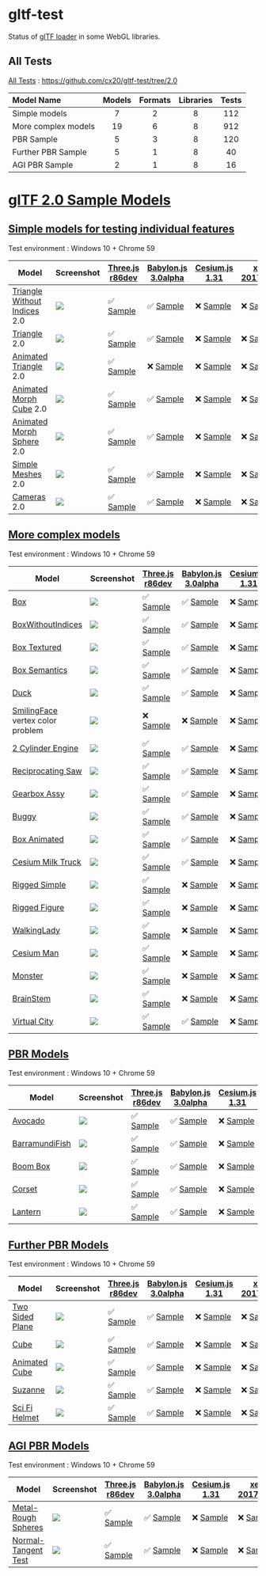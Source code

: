 # gltf-test

Status of [glTF loader](https://github.com/KhronosGroup/glTF#webgl-engines) in some WebGL libraries.

## All Tests

[All Tests]( https://cdn.rawgit.com/cx20/gltf-test/f40356df972c5b8181cc4c3db0b0548badff3b0e/index.html ) : https://github.com/cx20/gltf-test/tree/2.0

|Model Name           |Models  |Formats  |Libraries|Tests|
|:--------------------|:------:|:-------:|:-------:|:---:|
|Simple models        |   7    |   2     |    8    | 112 |
|More complex models  |  19    |   6     |    8    | 912 |
|PBR Sample           |   5    |   3     |    8    | 120 |
|Further PBR Sample   |   5    |   1     |    8    |  40 |
|AGI PBR Sample       |   2    |   1     |    8    |  16 |


# [glTF 2.0 Sample Models](https://github.com/KhronosGroup/glTF-Sample-Models/blob/master/2.0/README.md#gltf-20-sample-models)

## [Simple models for testing individual features](https://github.com/KhronosGroup/glTF-Sample-Models/blob/master/2.0/README.md#simple-models-for-testing-individual-features)

Test environment : Windows 10 + Chrome 59

|Model                                                                 |Screenshot                                                          |[Three.js r86dev](https://github.com/mrdoob/three.js/tree/dev/examples/js/loaders/GLTF2Loader.js)                                                                                                             |[Babylon.js 3.0alpha](https://github.com/BabylonJS/Babylon.js/tree/master/loaders/src/glTF)                                                                                                                           |[Cesium.js 1.31](https://github.com/AnalyticalGraphicsInc/cesium/)                                                                                                                                      |[xeogl 2017.04.24](https://github.com/xeolabs/xeogl/tree/master/src/models/gltf)                                                                                                             |[GLBoost r2dev](https://github.com/emadurandal/GLBoost/blob/master/src/js/middle_level/loader/GLTFLoader.js)                                                                                                  |[Grimoire.js 2017.06.10](https://github.com/GrimoireGL/grimoirejs-gltf)                                                                                                                                          |
|----------------------------------------------------------------------|--------------------------------------------------------------------|--------------------------------------------------------------------------------------------------------------------------------------------------------------------------------------------------------------|----------------------------------------------------------------------------------------------------------------------------------------------------------------------------------------------------------------------|--------------------------------------------------------------------------------------------------------------------------------------------------------------------------------------------------------|---------------------------------------------------------------------------------------------------------------------------------------------------------------------------------------------|--------------------------------------------------------------------------------------------------------------------------------------------------------------------------------------------------------------|-----------------------------------------------------------------------------------------------------------------------------------------------------------------------------------------------------------------|
|[Triangle Without Indices](tutorialModels/TriangleWithoutIndices) 2.0 |![](tutorialModels/TriangleWithoutIndices/screenshot/screenshot.png)|:white_check_mark: [Sample](https://cdn.rawgit.com/cx20/gltf-test/f40356df972c5b8181cc4c3db0b0548badff3b0e/examples/threejs/index.html?category=tutorialModels&model=TriangleWithoutIndices&scale=1&type=glTF)|:white_check_mark: [Sample](https://cdn.rawgit.com/cx20/gltf-test/f40356df972c5b8181cc4c3db0b0548badff3b0e/examples/babylonjs/index.html?category=tutorialModels&model=TriangleWithoutIndices&scale=1&type=glTF)      |:x: [Sample](https://cdn.rawgit.com/cx20/gltf-test/f40356df972c5b8181cc4c3db0b0548badff3b0e/examples/cesium/index.html?category=tutorialModels&model=TriangleWithoutIndices&scale=1&type=glTF)          |:x: [Sample](https://cdn.rawgit.com/cx20/gltf-test/f40356df972c5b8181cc4c3db0b0548badff3b0e/examples/xeogl/index.html?category=tutorialModels&model=TriangleWithoutIndices&scale=1&type=glTF)|:x: [Sample](https://cdn.rawgit.com/cx20/gltf-test/f40356df972c5b8181cc4c3db0b0548badff3b0e/examples/glboost/index.html?category=tutorialModels&model=TriangleWithoutIndices&scale=1&type=glTF)               |:white_check_mark: [Sample](https://cdn.rawgit.com/cx20/gltf-test/f40356df972c5b8181cc4c3db0b0548badff3b0e/examples/grimoiregl/index.html?category=tutorialModels&model=TriangleWithoutIndices&scale=1&type=glTF)|
|[Triangle](tutorialModels/Triangle) 2.0                               |![](tutorialModels/Triangle/screenshot/screenshot.png)              |:white_check_mark: [Sample](https://cdn.rawgit.com/cx20/gltf-test/f40356df972c5b8181cc4c3db0b0548badff3b0e/examples/threejs/index.html?category=tutorialModels&model=Triangle&scale=1&type=glTF)              |:white_check_mark: [Sample](https://cdn.rawgit.com/cx20/gltf-test/f40356df972c5b8181cc4c3db0b0548badff3b0e/examples/babylonjs/index.html?category=tutorialModels&model=Triangle&scale=1&type=glTF)                    |:x: [Sample](https://cdn.rawgit.com/cx20/gltf-test/f40356df972c5b8181cc4c3db0b0548badff3b0e/examples/cesium/index.html?category=tutorialModels&model=Triangle&scale=1&type=glTF)                        |:x: [Sample](https://cdn.rawgit.com/cx20/gltf-test/f40356df972c5b8181cc4c3db0b0548badff3b0e/examples/xeogl/index.html?category=tutorialModels&model=Triangle&scale=1&type=glTF)              |:x: [Sample](https://cdn.rawgit.com/cx20/gltf-test/f40356df972c5b8181cc4c3db0b0548badff3b0e/examples/glboost/index.html?category=tutorialModels&model=Triangle&scale=1&type=glTF)                             |:white_check_mark: [Sample](https://cdn.rawgit.com/cx20/gltf-test/f40356df972c5b8181cc4c3db0b0548badff3b0e/examples/grimoiregl/index.html?category=tutorialModels&model=Triangle&scale=1&type=glTF)              |
|[Animated Triangle](tutorialModels/AnimatedTriangle) 2.0              |![](tutorialModels/AnimatedTriangle/screenshot/screenshot.gif)      |:white_check_mark: [Sample](https://cdn.rawgit.com/cx20/gltf-test/f40356df972c5b8181cc4c3db0b0548badff3b0e/examples/threejs/index.html?category=tutorialModels&model=AnimatedTriangle&scale=1&type=glTF)      |:x: [Sample](https://cdn.rawgit.com/cx20/gltf-test/f40356df972c5b8181cc4c3db0b0548badff3b0e/examples/babylonjs/index.html?category=tutorialModels&model=AnimatedTriangle&scale=1&type=glTF)                           |:x: [Sample](https://cdn.rawgit.com/cx20/gltf-test/f40356df972c5b8181cc4c3db0b0548badff3b0e/examples/cesium/index.html?category=tutorialModels&model=AnimatedTriangle&scale=1&type=glTF)                |:x: [Sample](https://cdn.rawgit.com/cx20/gltf-test/f40356df972c5b8181cc4c3db0b0548badff3b0e/examples/xeogl/index.html?category=tutorialModels&model=AnimatedTriangle&scale=1&type=glTF)      |:x: [Sample](https://cdn.rawgit.com/cx20/gltf-test/f40356df972c5b8181cc4c3db0b0548badff3b0e/examples/glboost/index.html?category=tutorialModels&model=AnimatedTriangle&scale=1&type=glTF)                     |:x: [Sample](https://cdn.rawgit.com/cx20/gltf-test/f40356df972c5b8181cc4c3db0b0548badff3b0e/examples/grimoiregl/index.html?category=tutorialModels&model=AnimatedTriangle&scale=1&type=glTF)                     |
|[Animated Morph Cube](tutorialModels/AnimatedMorphCube) 2.0           |![](tutorialModels/AnimatedMorphCube/screenshot/screenshot.gif)     |:white_check_mark: [Sample](https://cdn.rawgit.com/cx20/gltf-test/f40356df972c5b8181cc4c3db0b0548badff3b0e/examples/threejs/index.html?category=tutorialModels&model=AnimatedMorphCube&scale=1&type=glTF)     |:white_check_mark: [Sample](https://cdn.rawgit.com/cx20/gltf-test/f40356df972c5b8181cc4c3db0b0548badff3b0e/examples/babylonjs/index.html?category=tutorialModels&model=AnimatedMorphCube&scale=1&type=glTF)           |:x: [Sample](https://cdn.rawgit.com/cx20/gltf-test/f40356df972c5b8181cc4c3db0b0548badff3b0e/examples/cesium/index.html?category=tutorialModels&model=AnimatedMorphCube&scale=1&type=glTF)               |:x: [Sample](https://cdn.rawgit.com/cx20/gltf-test/f40356df972c5b8181cc4c3db0b0548badff3b0e/examples/xeogl/index.html?category=tutorialModels&model=AnimatedMorphCube&scale=1&type=glTF)     |:x: [Sample](https://cdn.rawgit.com/cx20/gltf-test/f40356df972c5b8181cc4c3db0b0548badff3b0e/examples/glboost/index.html?category=tutorialModels&model=AnimatedMorphCube&scale=1&type=glTF)                    |:x: [Sample](https://cdn.rawgit.com/cx20/gltf-test/f40356df972c5b8181cc4c3db0b0548badff3b0e/examples/grimoiregl/index.html?category=tutorialModels&model=AnimatedMorphCube&scale=1&type=glTF)                    |
|[Animated Morph Sphere](tutorialModels/AnimatedMorphSphere) 2.0       |![](tutorialModels/AnimatedMorphSphere/screenshot/screenshot.gif)   |:white_check_mark: [Sample](https://cdn.rawgit.com/cx20/gltf-test/f40356df972c5b8181cc4c3db0b0548badff3b0e/examples/threejs/index.html?category=tutorialModels&model=AnimatedMorphSphere&scale=1&type=glTF)   |:white_check_mark: [Sample](https://cdn.rawgit.com/cx20/gltf-test/f40356df972c5b8181cc4c3db0b0548badff3b0e/examples/babylonjs/index.html?category=tutorialModels&model=AnimatedMorphSphere&scale=1&type=glTF)         |:x: [Sample](https://cdn.rawgit.com/cx20/gltf-test/f40356df972c5b8181cc4c3db0b0548badff3b0e/examples/cesium/index.html?category=tutorialModels&model=AnimatedMorphSphere&scale=1&type=glTF)             |:x: [Sample](https://cdn.rawgit.com/cx20/gltf-test/f40356df972c5b8181cc4c3db0b0548badff3b0e/examples/xeogl/index.html?category=tutorialModels&model=AnimatedMorphSphere&scale=1&type=glTF)   |:x: [Sample](https://cdn.rawgit.com/cx20/gltf-test/f40356df972c5b8181cc4c3db0b0548badff3b0e/examples/glboost/index.html?category=tutorialModels&model=AnimatedMorphSphere&scale=1&type=glTF)                  |:x: [Sample](https://cdn.rawgit.com/cx20/gltf-test/f40356df972c5b8181cc4c3db0b0548badff3b0e/examples/grimoiregl/index.html?category=tutorialModels&model=AnimatedMorphSphere&scale=1&type=glTF)                  |
|[Simple Meshes](tutorialModels/SimpleMeshes) 2.0                      |![](tutorialModels/SimpleMeshes/screenshot/screenshot.png)          |:white_check_mark: [Sample](https://cdn.rawgit.com/cx20/gltf-test/f40356df972c5b8181cc4c3db0b0548badff3b0e/examples/threejs/index.html?category=tutorialModels&model=SimpleMeshes&scale=1&type=glTF)          |:white_check_mark: [Sample](https://cdn.rawgit.com/cx20/gltf-test/f40356df972c5b8181cc4c3db0b0548badff3b0e/examples/babylonjs/index.html?category=tutorialModels&model=SimpleMeshes&scale=1&type=glTF)                |:x: [Sample](https://cdn.rawgit.com/cx20/gltf-test/f40356df972c5b8181cc4c3db0b0548badff3b0e/examples/cesium/index.html?category=tutorialModels&model=SimpleMeshes&scale=1&type=glTF)                    |:x: [Sample](https://cdn.rawgit.com/cx20/gltf-test/f40356df972c5b8181cc4c3db0b0548badff3b0e/examples/xeogl/index.html?category=tutorialModels&model=SimpleMeshes&scale=1&type=glTF)          |:x: [Sample](https://cdn.rawgit.com/cx20/gltf-test/f40356df972c5b8181cc4c3db0b0548badff3b0e/examples/glboost/index.html?category=tutorialModels&model=SimpleMeshes&scale=1&type=glTF)                         |:white_check_mark: [Sample](https://cdn.rawgit.com/cx20/gltf-test/f40356df972c5b8181cc4c3db0b0548badff3b0e/examples/grimoiregl/index.html?category=tutorialModels&model=SimpleMeshes&scale=1&type=glTF)          |
|[Cameras](tutorialModels/Cameras) 2.0                                 |![](tutorialModels/Cameras/screenshot/screenshot.png)               |:white_check_mark: [Sample](https://cdn.rawgit.com/cx20/gltf-test/f40356df972c5b8181cc4c3db0b0548badff3b0e/examples/threejs/index.html?category=tutorialModels&model=Cameras&scale=1&type=glTF)               |:white_check_mark: [Sample](https://cdn.rawgit.com/cx20/gltf-test/f40356df972c5b8181cc4c3db0b0548badff3b0e/examples/babylonjs/index.html?category=tutorialModels&model=Cameras&scale=1&type=glTF)                     |:x: [Sample](https://cdn.rawgit.com/cx20/gltf-test/f40356df972c5b8181cc4c3db0b0548badff3b0e/examples/cesium/index.html?category=tutorialModels&model=Cameras&scale=1&type=glTF)                         |:x: [Sample](https://cdn.rawgit.com/cx20/gltf-test/f40356df972c5b8181cc4c3db0b0548badff3b0e/examples/xeogl/index.html?category=tutorialModels&model=Cameras&scale=1&type=glTF)               |:x: [Sample](https://cdn.rawgit.com/cx20/gltf-test/f40356df972c5b8181cc4c3db0b0548badff3b0e/examples/glboost/index.html?category=tutorialModels&model=Cameras&scale=1&type=glTF)                              |:white_check_mark: [Sample](https://cdn.rawgit.com/cx20/gltf-test/f40356df972c5b8181cc4c3db0b0548badff3b0e/examples/grimoiregl/index.html?category=tutorialModels&model=Cameras&scale=1&type=glTF)               |

<!--
Since some glTF 2.0 specifications have not been finalized yet, they are excluded from the test.
- SimpleMaterial
- AdvancedMaterial
- SimpleOpacity
- SimpleTexture
- SimpleSkin

|Model                                                                 |Screenshot                                                          |[Three.js r86dev](https://github.com/mrdoob/three.js/tree/dev/examples/js/loaders/GLTF2Loader.js)                                                                                                             |[Babylon.js 3.0alpha](https://github.com/BabylonJS/Babylon.js/tree/master/loaders/src/glTF)                                                                                                                           |[Cesium.js 1.31](https://github.com/AnalyticalGraphicsInc/cesium/)                                                                                                                                      |[xeogl 2017.04.24](https://github.com/xeolabs/xeogl/tree/master/src/models/gltf)                                                                                                             |[GLBoost r2dev](https://github.com/emadurandal/GLBoost/blob/master/src/js/middle_level/loader/GLTFLoader.js)                                                                                                  |[Grimoire.js 2017.06.10](https://github.com/GrimoireGL/grimoirejs-gltf)                                                                                                                           |
|----------------------------------------------------------------------|--------------------------------------------------------------------|--------------------------------------------------------------------------------------------------------------------------------------------------------------------------------------------------------------|----------------------------------------------------------------------------------------------------------------------------------------------------------------------------------------------------------------------|--------------------------------------------------------------------------------------------------------------------------------------------------------------------------------------------------------|---------------------------------------------------------------------------------------------------------------------------------------------------------------------------------------------|--------------------------------------------------------------------------------------------------------------------------------------------------------------------------------------------------------------|--------------------------------------------------------------------------------------------------------------------------------------------------------------------------------------------------|
|[Triangle Without Indices](tutorialModels/TriangleWithoutIndices) 2.0 |![](tutorialModels/TriangleWithoutIndices/screenshot/screenshot.png)|:white_check_mark: [Sample](https://cdn.rawgit.com/cx20/gltf-test/f40356df972c5b8181cc4c3db0b0548badff3b0e/examples/threejs/index.html?category=tutorialModels&model=TriangleWithoutIndices&scale=1&type=glTF)|:white_check_mark: [Sample](https://cdn.rawgit.com/cx20/gltf-test/f40356df972c5b8181cc4c3db0b0548badff3b0e/examples/babylonjs/index.html?category=tutorialModels&model=TriangleWithoutIndices&scale=1&type=glTF)      |:x: [Sample](https://cdn.rawgit.com/cx20/gltf-test/f40356df972c5b8181cc4c3db0b0548badff3b0e/examples/cesium/index.html?category=tutorialModels&model=TriangleWithoutIndices&scale=1&type=glTF)          |:x: [Sample](https://cdn.rawgit.com/cx20/gltf-test/f40356df972c5b8181cc4c3db0b0548badff3b0e/examples/xeogl/index.html?category=tutorialModels&model=TriangleWithoutIndices&scale=1&type=glTF)|:x: [Sample](https://cdn.rawgit.com/cx20/gltf-test/f40356df972c5b8181cc4c3db0b0548badff3b0e/examples/glboost/index.html?category=tutorialModels&model=TriangleWithoutIndices&scale=1&type=glTF)               |:x: [Sample](https://cdn.rawgit.com/cx20/gltf-test/f40356df972c5b8181cc4c3db0b0548badff3b0e/examples/grimoiregl/index.html?category=tutorialModels&model=TriangleWithoutIndices&scale=1&type=glTF)|
|[Triangle](tutorialModels/Triangle) 2.0                               |![](tutorialModels/Triangle/screenshot/screenshot.png)              |:white_check_mark: [Sample](https://cdn.rawgit.com/cx20/gltf-test/f40356df972c5b8181cc4c3db0b0548badff3b0e/examples/threejs/index.html?category=tutorialModels&model=Triangle&scale=1&type=glTF)              |:white_check_mark: [Sample](https://cdn.rawgit.com/cx20/gltf-test/f40356df972c5b8181cc4c3db0b0548badff3b0e/examples/babylonjs/index.html?category=tutorialModels&model=Triangle&scale=1&type=glTF)                    |:x: [Sample](https://cdn.rawgit.com/cx20/gltf-test/f40356df972c5b8181cc4c3db0b0548badff3b0e/examples/cesium/index.html?category=tutorialModels&model=Triangle&scale=1&type=glTF)                        |:x: [Sample](https://cdn.rawgit.com/cx20/gltf-test/f40356df972c5b8181cc4c3db0b0548badff3b0e/examples/xeogl/index.html?category=tutorialModels&model=Triangle&scale=1&type=glTF)              |:x: [Sample](https://cdn.rawgit.com/cx20/gltf-test/f40356df972c5b8181cc4c3db0b0548badff3b0e/examples/glboost/index.html?category=tutorialModels&model=Triangle&scale=1&type=glTF)                             |:x: [Sample](https://cdn.rawgit.com/cx20/gltf-test/f40356df972c5b8181cc4c3db0b0548badff3b0e/examples/grimoiregl/index.html?category=tutorialModels&model=Triangle&scale=1&type=glTF)              |
|[Animated Triangle](tutorialModels/AnimatedTriangle) 2.0              |![](tutorialModels/AnimatedTriangle/screenshot/screenshot.gif)      |:white_check_mark: [Sample](https://cdn.rawgit.com/cx20/gltf-test/f40356df972c5b8181cc4c3db0b0548badff3b0e/examples/threejs/index.html?category=tutorialModels&model=AnimatedTriangle&scale=1&type=glTF)      |:x: [Sample](https://cdn.rawgit.com/cx20/gltf-test/f40356df972c5b8181cc4c3db0b0548badff3b0e/examples/babylonjs/index.html?category=tutorialModels&model=AnimatedTriangle&scale=1&type=glTF)                           |:x: [Sample](https://cdn.rawgit.com/cx20/gltf-test/f40356df972c5b8181cc4c3db0b0548badff3b0e/examples/cesium/index.html?category=tutorialModels&model=AnimatedTriangle&scale=1&type=glTF)                |:x: [Sample](https://cdn.rawgit.com/cx20/gltf-test/f40356df972c5b8181cc4c3db0b0548badff3b0e/examples/xeogl/index.html?category=tutorialModels&model=AnimatedTriangle&scale=1&type=glTF)      |:x: [Sample](https://cdn.rawgit.com/cx20/gltf-test/f40356df972c5b8181cc4c3db0b0548badff3b0e/examples/glboost/index.html?category=tutorialModels&model=AnimatedTriangle&scale=1&type=glTF)                     |:x: [Sample](https://cdn.rawgit.com/cx20/gltf-test/f40356df972c5b8181cc4c3db0b0548badff3b0e/examples/grimoiregl/index.html?category=tutorialModels&model=AnimatedTriangle&scale=1&type=glTF)      |
|[Animated Morph Cube](tutorialModels/AnimatedMorphCube) 2.0           |![](tutorialModels/AnimatedMorphCube/screenshot/screenshot.gif)     |:white_check_mark: [Sample](https://cdn.rawgit.com/cx20/gltf-test/f40356df972c5b8181cc4c3db0b0548badff3b0e/examples/threejs/index.html?category=tutorialModels&model=AnimatedMorphCube&scale=1&type=glTF)     |:white_check_mark: [Sample](https://cdn.rawgit.com/cx20/gltf-test/f40356df972c5b8181cc4c3db0b0548badff3b0e/examples/babylonjs/index.html?category=tutorialModels&model=AnimatedMorphCube&scale=1&type=glTF)           |:x: [Sample](https://cdn.rawgit.com/cx20/gltf-test/f40356df972c5b8181cc4c3db0b0548badff3b0e/examples/cesium/index.html?category=tutorialModels&model=AnimatedMorphCube&scale=1&type=glTF)               |:x: [Sample](https://cdn.rawgit.com/cx20/gltf-test/f40356df972c5b8181cc4c3db0b0548badff3b0e/examples/xeogl/index.html?category=tutorialModels&model=AnimatedMorphCube&scale=1&type=glTF)     |:x: [Sample](https://cdn.rawgit.com/cx20/gltf-test/f40356df972c5b8181cc4c3db0b0548badff3b0e/examples/glboost/index.html?category=tutorialModels&model=AnimatedMorphCube&scale=1&type=glTF)                    |:x: [Sample](https://cdn.rawgit.com/cx20/gltf-test/f40356df972c5b8181cc4c3db0b0548badff3b0e/examples/grimoiregl/index.html?category=tutorialModels&model=AnimatedMorphCube&scale=1&type=glTF)     |
|[Animated Morph Sphere](tutorialModels/AnimatedMorphSphere) 2.0       |![](tutorialModels/AnimatedMorphSphere/screenshot/screenshot.gif)   |:white_check_mark: [Sample](https://cdn.rawgit.com/cx20/gltf-test/f40356df972c5b8181cc4c3db0b0548badff3b0e/examples/threejs/index.html?category=tutorialModels&model=AnimatedMorphSphere&scale=1&type=glTF)   |:white_check_mark: [Sample](https://cdn.rawgit.com/cx20/gltf-test/f40356df972c5b8181cc4c3db0b0548badff3b0e/examples/babylonjs/index.html?category=tutorialModels&model=AnimatedMorphSphere&scale=1&type=glTF)         |:x: [Sample](https://cdn.rawgit.com/cx20/gltf-test/f40356df972c5b8181cc4c3db0b0548badff3b0e/examples/cesium/index.html?category=tutorialModels&model=AnimatedMorphSphere&scale=1&type=glTF)             |:x: [Sample](https://cdn.rawgit.com/cx20/gltf-test/f40356df972c5b8181cc4c3db0b0548badff3b0e/examples/xeogl/index.html?category=tutorialModels&model=AnimatedMorphSphere&scale=1&type=glTF)   |:x: [Sample](https://cdn.rawgit.com/cx20/gltf-test/f40356df972c5b8181cc4c3db0b0548badff3b0e/examples/glboost/index.html?category=tutorialModels&model=AnimatedMorphSphere&scale=1&type=glTF)                  |:x: [Sample](https://cdn.rawgit.com/cx20/gltf-test/f40356df972c5b8181cc4c3db0b0548badff3b0e/examples/grimoiregl/index.html?category=tutorialModels&model=AnimatedMorphSphere&scale=1&type=glTF)   |
|[Simple Material](tutorialModels/SimpleMaterial) 2.0                  |![](tutorialModels/SimpleMaterial/screenshot/screenshot.png)        |:x: [Sample](https://cdn.rawgit.com/cx20/gltf-test/f40356df972c5b8181cc4c3db0b0548badff3b0e/examples/threejs/index.html?category=tutorialModels&model=SimpleMaterial&scale=1&type=glTF)                       |:x: [Sample](https://cdn.rawgit.com/cx20/gltf-test/f40356df972c5b8181cc4c3db0b0548badff3b0e/examples/babylonjs/index.html?category=tutorialModels&model=SimpleMaterial&scale=1&type=glTF)                             |:x: [Sample](https://cdn.rawgit.com/cx20/gltf-test/f40356df972c5b8181cc4c3db0b0548badff3b0e/examples/cesium/index.html?category=tutorialModels&model=SimpleMaterial&scale=1&type=glTF)                  |:x: [Sample](https://cdn.rawgit.com/cx20/gltf-test/f40356df972c5b8181cc4c3db0b0548badff3b0e/examples/xeogl/index.html?category=tutorialModels&model=SimpleMaterial&scale=1&type=glTF)        |:x: [Sample](https://cdn.rawgit.com/cx20/gltf-test/f40356df972c5b8181cc4c3db0b0548badff3b0e/examples/glboost/index.html?category=tutorialModels&model=SimpleMaterial&scale=1&type=glTF)                       |:x: [Sample](https://cdn.rawgit.com/cx20/gltf-test/f40356df972c5b8181cc4c3db0b0548badff3b0e/examples/grimoiregl/index.html?category=tutorialModels&model=SimpleMaterial&scale=1&type=glTF)        |
|[Simple Meshes](tutorialModels/SimpleMeshes) 2.0                      |![](tutorialModels/SimpleMeshes/screenshot/screenshot.png)          |:white_check_mark: [Sample](https://cdn.rawgit.com/cx20/gltf-test/f40356df972c5b8181cc4c3db0b0548badff3b0e/examples/threejs/index.html?category=tutorialModels&model=SimpleMeshes&scale=1&type=glTF)          |:white_check_mark: [Sample](https://cdn.rawgit.com/cx20/gltf-test/f40356df972c5b8181cc4c3db0b0548badff3b0e/examples/babylonjs/index.html?category=tutorialModels&model=SimpleMeshes&scale=1&type=glTF)                |:x: [Sample](https://cdn.rawgit.com/cx20/gltf-test/f40356df972c5b8181cc4c3db0b0548badff3b0e/examples/cesium/index.html?category=tutorialModels&model=SimpleMeshes&scale=1&type=glTF)                    |:x: [Sample](https://cdn.rawgit.com/cx20/gltf-test/f40356df972c5b8181cc4c3db0b0548badff3b0e/examples/xeogl/index.html?category=tutorialModels&model=SimpleMeshes&scale=1&type=glTF)          |:x: [Sample](https://cdn.rawgit.com/cx20/gltf-test/f40356df972c5b8181cc4c3db0b0548badff3b0e/examples/glboost/index.html?category=tutorialModels&model=SimpleMeshes&scale=1&type=glTF)                         |:x: [Sample](https://cdn.rawgit.com/cx20/gltf-test/f40356df972c5b8181cc4c3db0b0548badff3b0e/examples/grimoiregl/index.html?category=tutorialModels&model=SimpleMeshes&scale=1&type=glTF)          |
|[Advanced Material](tutorialModels/AdvancedMaterial) 1.1              |![](tutorialModels/AdvancedMaterial/screenshot/screenshot.png)      |:white_check_mark: [Sample](https://cdn.rawgit.com/cx20/gltf-test/f40356df972c5b8181cc4c3db0b0548badff3b0e/examples/threejs/index.html?category=tutorialModels&model=AdvancedMaterial&scale=1&type=glTF)      |:white_check_mark: [Sample](https://cdn.rawgit.com/cx20/gltf-test/f40356df972c5b8181cc4c3db0b0548badff3b0e/examples/babylonjs/index.html?category=tutorialModels&model=AdvancedMaterial&scale=1&type=glTF)            |:x: [Sample](https://cdn.rawgit.com/cx20/gltf-test/f40356df972c5b8181cc4c3db0b0548badff3b0e/examples/cesium/index.html?category=tutorialModels&model=AdvancedMaterial&scale=1&type=glTF)                |:x: [Sample](https://cdn.rawgit.com/cx20/gltf-test/f40356df972c5b8181cc4c3db0b0548badff3b0e/examples/xeogl/index.html?category=tutorialModels&model=AdvancedMaterial&scale=1&type=glTF)      |:white_check_mark: [Sample](https://cdn.rawgit.com/cx20/gltf-test/f40356df972c5b8181cc4c3db0b0548badff3b0e/examples/glboost/index.html?category=tutorialModels&model=AdvancedMaterial&scale=1&type=glTF)      |:x: [Sample](https://cdn.rawgit.com/cx20/gltf-test/f40356df972c5b8181cc4c3db0b0548badff3b0e/examples/grimoiregl/index.html?category=tutorialModels&model=AdvancedMaterial&scale=1&type=glTF)      |
|[Simple Opacity](tutorialModels/SimpleOpacity) 1.1                    |![](tutorialModels/SimpleOpacity/screenshot/screenshot.png)         |:white_check_mark: [Sample](https://cdn.rawgit.com/cx20/gltf-test/f40356df972c5b8181cc4c3db0b0548badff3b0e/examples/threejs/index.html?category=tutorialModels&model=SimpleOpacity&scale=1&type=glTF)         |:white_check_mark: [Sample](https://cdn.rawgit.com/cx20/gltf-test/f40356df972c5b8181cc4c3db0b0548badff3b0e/examples/babylonjs/index.html?category=tutorialModels&model=SimpleOpacity&scale=1&type=glTF)               |:x: [Sample](https://cdn.rawgit.com/cx20/gltf-test/f40356df972c5b8181cc4c3db0b0548badff3b0e/examples/cesium/index.html?category=tutorialModels&model=SimpleOpacity&scale=1&type=glTF)                   |:x: [Sample](https://cdn.rawgit.com/cx20/gltf-test/f40356df972c5b8181cc4c3db0b0548badff3b0e/examples/xeogl/index.html?category=tutorialModels&model=SimpleOpacity&scale=1&type=glTF)         |:white_check_mark: [Sample](https://cdn.rawgit.com/cx20/gltf-test/f40356df972c5b8181cc4c3db0b0548badff3b0e/examples/glboost/index.html?category=tutorialModels&model=SimpleOpacity&scale=1&type=glTF)         |:x: [Sample](https://cdn.rawgit.com/cx20/gltf-test/f40356df972c5b8181cc4c3db0b0548badff3b0e/examples/grimoiregl/index.html?category=tutorialModels&model=SimpleOpacity&scale=1&type=glTF)         |
|[Simple Texture](tutorialModels/SimpleTexture) 2.0.0                  |![](tutorialModels/SimpleTexture/screenshot/screenshot.png)         |:x: [Sample](https://cdn.rawgit.com/cx20/gltf-test/f40356df972c5b8181cc4c3db0b0548badff3b0e/examples/threejs/index.html?category=tutorialModels&model=SimpleTexture&scale=1&type=glTF)                        |:x: [Sample](https://cdn.rawgit.com/cx20/gltf-test/f40356df972c5b8181cc4c3db0b0548badff3b0e/examples/babylonjs/index.html?category=tutorialModels&model=SimpleTexture&scale=1&type=glTF)                              |:x: [Sample](https://cdn.rawgit.com/cx20/gltf-test/f40356df972c5b8181cc4c3db0b0548badff3b0e/examples/cesium/index.html?category=tutorialModels&model=SimpleTexture&scale=1&type=glTF)                   |:x: [Sample](https://cdn.rawgit.com/cx20/gltf-test/f40356df972c5b8181cc4c3db0b0548badff3b0e/examples/xeogl/index.html?category=tutorialModels&model=SimpleTexture&scale=1&type=glTF)         |:x: [Sample](https://cdn.rawgit.com/cx20/gltf-test/f40356df972c5b8181cc4c3db0b0548badff3b0e/examples/glboost/index.html?category=tutorialModels&model=SimpleTexture&scale=1&type=glTF)                        |:x: [Sample](https://cdn.rawgit.com/cx20/gltf-test/f40356df972c5b8181cc4c3db0b0548badff3b0e/examples/grimoiregl/index.html?category=tutorialModels&model=SimpleTexture&scale=1&type=glTF)         |
|[Cameras](tutorialModels/Cameras) 2.0                                 |![](tutorialModels/Cameras/screenshot/screenshot.png)               |:white_check_mark: [Sample](https://cdn.rawgit.com/cx20/gltf-test/f40356df972c5b8181cc4c3db0b0548badff3b0e/examples/threejs/index.html?category=tutorialModels&model=Cameras&scale=1&type=glTF)               |:white_check_mark: [Sample](https://cdn.rawgit.com/cx20/gltf-test/f40356df972c5b8181cc4c3db0b0548badff3b0e/examples/babylonjs/index.html?category=tutorialModels&model=Cameras&scale=1&type=glTF)                     |:x: [Sample](https://cdn.rawgit.com/cx20/gltf-test/f40356df972c5b8181cc4c3db0b0548badff3b0e/examples/cesium/index.html?category=tutorialModels&model=Cameras&scale=1&type=glTF)                         |:x: [Sample](https://cdn.rawgit.com/cx20/gltf-test/f40356df972c5b8181cc4c3db0b0548badff3b0e/examples/xeogl/index.html?category=tutorialModels&model=Cameras&scale=1&type=glTF)               |:x: [Sample](https://cdn.rawgit.com/cx20/gltf-test/f40356df972c5b8181cc4c3db0b0548badff3b0e/examples/glboost/index.html?category=tutorialModels&model=Cameras&scale=1&type=glTF)                              |:x: [Sample](https://cdn.rawgit.com/cx20/gltf-test/f40356df972c5b8181cc4c3db0b0548badff3b0e/examples/grimoiregl/index.html?category=tutorialModels&model=Cameras&scale=1&type=glTF)               |
|[Simple Skin](tutorialModels/SimpleSkin) 1.1                          |![](tutorialModels/SimpleSkin/screenshot/screenshot.gif)            |:white_check_mark: [Sample](https://cdn.rawgit.com/cx20/gltf-test/f40356df972c5b8181cc4c3db0b0548badff3b0e/examples/threejs/index.html?category=tutorialModels&model=SimpleSkin&scale=1&type=glTF)            |:white_check_mark: [Sample](https://cdn.rawgit.com/cx20/gltf-test/f40356df972c5b8181cc4c3db0b0548badff3b0e/examples/babylonjs/index.html?category=tutorialModels&model=SimpleSkin&scale=1&type=glTF)                  |:x: [Sample](https://cdn.rawgit.com/cx20/gltf-test/f40356df972c5b8181cc4c3db0b0548badff3b0e/examples/cesium/index.html?category=tutorialModels&model=SimpleSkin&scale=1&type=glTF)                      |:x: [Sample](https://cdn.rawgit.com/cx20/gltf-test/f40356df972c5b8181cc4c3db0b0548badff3b0e/examples/xeogl/index.html?category=tutorialModels&model=SimpleSkin&scale=1&type=glTF)            |:white_check_mark: [Sample](https://cdn.rawgit.com/cx20/gltf-test/f40356df972c5b8181cc4c3db0b0548badff3b0e/examples/glboost/index.html?category=tutorialModels&model=SimpleSkin&scale=1&type=glTF)            |:x: [Sample](https://cdn.rawgit.com/cx20/gltf-test/f40356df972c5b8181cc4c3db0b0548badff3b0e/examples/grimoiregl/index.html?category=tutorialModels&model=SimpleSkin&scale=1&type=glTF)            |
-->


## [More complex models](https://github.com/KhronosGroup/glTF-Sample-Models/blob/master/2.0/README.md#more-complex-models)

Test environment : Windows 10 + Chrome 59

|Model                                               |Screenshot                                                    |[Three.js r86dev](https://github.com/mrdoob/three.js/tree/dev/examples/js/loaders/GLTF2Loader.js)                                                                           |[Babylon.js 3.0alpha](https://github.com/BabylonJS/Babylon.js/tree/master/loaders/src/glTF)                                                                                                     |[Cesium.js 1.31](https://github.com/AnalyticalGraphicsInc/cesium/)                                                                                             |[xeogl 2017.04.24](https://github.com/xeolabs/xeogl/tree/master/src/models/gltf)                                                                                             |[GLBoost r2dev](https://github.com/emadurandal/GLBoost/blob/master/src/js/middle_level/loader/GLTFLoader.js)                                                                     |[Grimoire.js 2017.06.10](https://github.com/GrimoireGL/grimoirejs-gltf)                                                                                                             |
|----------------------------------------------------|--------------------------------------------------------------|----------------------------------------------------------------------------------------------------------------------------------------------------------------------------|------------------------------------------------------------------------------------------------------------------------------------------------------------------------------------------------|---------------------------------------------------------------------------------------------------------------------------------------------------------------|-----------------------------------------------------------------------------------------------------------------------------------------------------------------------------|---------------------------------------------------------------------------------------------------------------------------------------------------------------------------------|------------------------------------------------------------------------------------------------------------------------------------------------------------------------------------|
|[Box](sampleModels/Box)                             |![](sampleModels/Box/screenshot/screenshot.png)               |:white_check_mark: [Sample](https://cdn.rawgit.com/cx20/gltf-test/f40356df972c5b8181cc4c3db0b0548badff3b0e/examples/threejs/index.html?model=Box&scale=1)                   |:white_check_mark: [Sample](https://cdn.rawgit.com/cx20/gltf-test/f40356df972c5b8181cc4c3db0b0548badff3b0e/examples/babylonjs/index.html?model=Box&scale=1)                                     |:x: [Sample](https://cdn.rawgit.com/cx20/gltf-test/f40356df972c5b8181cc4c3db0b0548badff3b0e/examples/cesium/index.html?model=Box)               |:x: [Sample](https://cdn.rawgit.com/cx20/gltf-test/f40356df972c5b8181cc4c3db0b0548badff3b0e/examples/xeogl/index.html?model=Box&scale=1)                                                    |:x: [Sample](https://cdn.rawgit.com/cx20/gltf-test/f40356df972c5b8181cc4c3db0b0548badff3b0e/examples/glboost/index.html?model=Box&scale=1)                                       |:white_check_mark: [Sample](https://cdn.rawgit.com/cx20/gltf-test/f40356df972c5b8181cc4c3db0b0548badff3b0e/examples/grimoiregl/index.html?model=Box&scale=1)                        |
|[BoxWithoutIndices](sampleModels/BoxWithoutIndices) |![](sampleModels/BoxWithoutIndices/screenshot/screenshot.png) |:white_check_mark: [Sample](https://cdn.rawgit.com/cx20/gltf-test/f40356df972c5b8181cc4c3db0b0548badff3b0e/examples/threejs/index.html?model=BoxWithoutIndices&scale=1)     |:white_check_mark: [Sample](https://cdn.rawgit.com/cx20/gltf-test/f40356df972c5b8181cc4c3db0b0548badff3b0e/examples/babylonjs/index.html?model=BoxWithoutIndices&scale=1)                       |:x: [Sample](https://cdn.rawgit.com/cx20/gltf-test/f40356df972c5b8181cc4c3db0b0548badff3b0e/examples/cesium/index.html?model=BoxWithoutIndices) |:x: [Sample](https://cdn.rawgit.com/cx20/gltf-test/f40356df972c5b8181cc4c3db0b0548badff3b0e/examples/xeogl/index.html?model=BoxWithoutIndices&scale=1)                                      |:x: [Sample](https://cdn.rawgit.com/cx20/gltf-test/f40356df972c5b8181cc4c3db0b0548badff3b0e/examples/glboost/index.html?model=BoxWithoutIndices&scale=1)                         |:white_check_mark: [Sample](https://cdn.rawgit.com/cx20/gltf-test/f40356df972c5b8181cc4c3db0b0548badff3b0e/examples/grimoiregl/index.html?model=BoxWithoutIndices&scale=1)          |
|[Box Textured](sampleModels/BoxTextured)            |![](sampleModels/BoxTextured/screenshot/screenshot.png)       |:white_check_mark: [Sample](https://cdn.rawgit.com/cx20/gltf-test/f40356df972c5b8181cc4c3db0b0548badff3b0e/examples/threejs/index.html?model=BoxTextured&scale=1)           |:white_check_mark: [Sample](https://cdn.rawgit.com/cx20/gltf-test/f40356df972c5b8181cc4c3db0b0548badff3b0e/examples/babylonjs/index.html?model=BoxTextured&scale=1)                             |:x: [Sample](https://cdn.rawgit.com/cx20/gltf-test/f40356df972c5b8181cc4c3db0b0548badff3b0e/examples/cesium/index.html?model=BoxTextured)       |:x: [Sample](https://cdn.rawgit.com/cx20/gltf-test/f40356df972c5b8181cc4c3db0b0548badff3b0e/examples/xeogl/index.html?model=BoxTextured&scale=1)                                            |:x: [Sample](https://cdn.rawgit.com/cx20/gltf-test/f40356df972c5b8181cc4c3db0b0548badff3b0e/examples/glboost/index.html?model=BoxTextured&scale=1)                               |:white_check_mark: [Sample](https://cdn.rawgit.com/cx20/gltf-test/f40356df972c5b8181cc4c3db0b0548badff3b0e/examples/grimoiregl/index.html?model=BoxTextured&scale=1)                |
|[Box Semantics](sampleModels/BoxSemantics)          |![](sampleModels/BoxSemantics/screenshot/screenshot.png)      |:white_check_mark: [Sample](https://cdn.rawgit.com/cx20/gltf-test/f40356df972c5b8181cc4c3db0b0548badff3b0e/examples/threejs/index.html?model=BoxSemantics&scale=1)          |:white_check_mark: [Sample](https://cdn.rawgit.com/cx20/gltf-test/f40356df972c5b8181cc4c3db0b0548badff3b0e/examples/babylonjs/index.html?model=BoxSemantics&scale=1)                            |:x: [Sample](https://cdn.rawgit.com/cx20/gltf-test/f40356df972c5b8181cc4c3db0b0548badff3b0e/examples/cesium/index.html?model=BoxSemantics)      |:x: [Sample](https://cdn.rawgit.com/cx20/gltf-test/f40356df972c5b8181cc4c3db0b0548badff3b0e/examples/xeogl/index.html?model=BoxSemantics&scale=1)                                           |:x: [Sample](https://cdn.rawgit.com/cx20/gltf-test/f40356df972c5b8181cc4c3db0b0548badff3b0e/examples/glboost/index.html?model=BoxSemantics&scale=1)                              |:white_check_mark: [Sample](https://cdn.rawgit.com/cx20/gltf-test/f40356df972c5b8181cc4c3db0b0548badff3b0e/examples/grimoiregl/index.html?model=BoxSemantics&scale=1)               |
|[Duck](sampleModels/Duck)                           |![](sampleModels/Duck/screenshot/screenshot.png)              |:white_check_mark: [Sample](https://cdn.rawgit.com/cx20/gltf-test/f40356df972c5b8181cc4c3db0b0548badff3b0e/examples/threejs/index.html?model=Duck&scale=1)                  |:white_check_mark: [Sample](https://cdn.rawgit.com/cx20/gltf-test/f40356df972c5b8181cc4c3db0b0548badff3b0e/examples/babylonjs/index.html?model=Duck&scale=1)                                    |:x: [Sample](https://cdn.rawgit.com/cx20/gltf-test/f40356df972c5b8181cc4c3db0b0548badff3b0e/examples/cesium/index.html?model=Duck)              |:x: [Sample](https://cdn.rawgit.com/cx20/gltf-test/f40356df972c5b8181cc4c3db0b0548badff3b0e/examples/xeogl/index.html?model=Duck&scale=1)                                                   |:x: [Sample](https://cdn.rawgit.com/cx20/gltf-test/f40356df972c5b8181cc4c3db0b0548badff3b0e/examples/glboost/index.html?model=Duck&scale=1)                                      |:white_check_mark: [Sample](https://cdn.rawgit.com/cx20/gltf-test/f40356df972c5b8181cc4c3db0b0548badff3b0e/examples/grimoiregl/index.html?model=Duck&scale=1)                       |
|[SmilingFace](sampleModels/SmilingFace) vertex color problem|![](sampleModels/SmilingFace/screenshot/screenshot.png)|:x: [Sample](https://cdn.rawgit.com/cx20/gltf-test/f40356df972c5b8181cc4c3db0b0548badff3b0e/examples/threejs/index.html?model=SmilingFace&scale=1.0)                        |:x: [Sample](https://cdn.rawgit.com/cx20/gltf-test/f40356df972c5b8181cc4c3db0b0548badff3b0e/examples/babylonjs/index.html?model=SmilingFace&scale=1.0)                                          |:x: [Sample](https://cdn.rawgit.com/cx20/gltf-test/f40356df972c5b8181cc4c3db0b0548badff3b0e/examples/cesium/index.html?model=SmilingFace)       |:x: [Sample](https://cdn.rawgit.com/cx20/gltf-test/f40356df972c5b8181cc4c3db0b0548badff3b0e/examples/xeogl/index.html?model=SmilingFace&scale=1.0)                                          |:x: [Sample](https://cdn.rawgit.com/cx20/gltf-test/f40356df972c5b8181cc4c3db0b0548badff3b0e/examples/glboost/index.html?model=SmilingFace&scale=1.0)                             |:white_check_mark: [Sample](https://cdn.rawgit.com/cx20/gltf-test/f40356df972c5b8181cc4c3db0b0548badff3b0e/examples/grimoiregl/index.html?model=SmilingFace&scale=1.0)              |
|[2 Cylinder Engine](sampleModels/2CylinderEngine)   |![](sampleModels/2CylinderEngine/screenshot/screenshot.png)   |:white_check_mark: [Sample](https://cdn.rawgit.com/cx20/gltf-test/f40356df972c5b8181cc4c3db0b0548badff3b0e/examples/threejs/index.html?model=2CylinderEngine&scale=0.005)   |:white_check_mark: [Sample](https://cdn.rawgit.com/cx20/gltf-test/f40356df972c5b8181cc4c3db0b0548badff3b0e/examples/babylonjs/index.html?model=2CylinderEngine&scale=0.005)                     |:x: [Sample](https://cdn.rawgit.com/cx20/gltf-test/f40356df972c5b8181cc4c3db0b0548badff3b0e/examples/cesium/index.html?model=2CylinderEngine)   |:x: [Sample](https://cdn.rawgit.com/cx20/gltf-test/f40356df972c5b8181cc4c3db0b0548badff3b0e/examples/xeogl/index.html?model=2CylinderEngine&scale=0.005)                                    |:x: [Sample](https://cdn.rawgit.com/cx20/gltf-test/f40356df972c5b8181cc4c3db0b0548badff3b0e/examples/glboost/index.html?model=2CylinderEngine&scale=0.005)                       |:white_check_mark: [Sample](https://cdn.rawgit.com/cx20/gltf-test/f40356df972c5b8181cc4c3db0b0548badff3b0e/examples/grimoiregl/index.html?model=2CylinderEngine&scale=0.005)        |
|[Reciprocating Saw](sampleModels/ReciprocatingSaw)  |![](sampleModels/ReciprocatingSaw/screenshot/screenshot.png)  |:white_check_mark: [Sample](https://cdn.rawgit.com/cx20/gltf-test/f40356df972c5b8181cc4c3db0b0548badff3b0e/examples/threejs/index.html?model=ReciprocatingSaw&scale=0.01)   |:white_check_mark: [Sample](https://cdn.rawgit.com/cx20/gltf-test/f40356df972c5b8181cc4c3db0b0548badff3b0e/examples/babylonjs/index.html?model=ReciprocatingSaw&scale=0.01)                     |:x: [Sample](https://cdn.rawgit.com/cx20/gltf-test/f40356df972c5b8181cc4c3db0b0548badff3b0e/examples/cesium/index.html?model=ReciprocatingSaw)  |:x: [Sample](https://cdn.rawgit.com/cx20/gltf-test/f40356df972c5b8181cc4c3db0b0548badff3b0e/examples/xeogl/index.html?model=ReciprocatingSaw&scale=0.01)                                    |:x: [Sample](https://cdn.rawgit.com/cx20/gltf-test/f40356df972c5b8181cc4c3db0b0548badff3b0e/examples/glboost/index.html?model=ReciprocatingSaw&scale=0.01)                       |:white_check_mark: [Sample](https://cdn.rawgit.com/cx20/gltf-test/f40356df972c5b8181cc4c3db0b0548badff3b0e/examples/grimoiregl/index.html?model=ReciprocatingSaw&scale=0.01)        |
|[Gearbox Assy](sampleModels/GearboxAssy)            |![](sampleModels/GearboxAssy/screenshot/screenshot.png)       |:white_check_mark: [Sample](https://cdn.rawgit.com/cx20/gltf-test/f40356df972c5b8181cc4c3db0b0548badff3b0e/examples/threejs/index.html?model=GearboxAssy&scale=1)           |:white_check_mark: [Sample](https://cdn.rawgit.com/cx20/gltf-test/f40356df972c5b8181cc4c3db0b0548badff3b0e/examples/babylonjs/index.html?model=GearboxAssy&scale=1)                             |:x: [Sample](https://cdn.rawgit.com/cx20/gltf-test/f40356df972c5b8181cc4c3db0b0548badff3b0e/examples/cesium/index.html?model=GearboxAssy)       |:x: [Sample](https://cdn.rawgit.com/cx20/gltf-test/f40356df972c5b8181cc4c3db0b0548badff3b0e/examples/xeogl/index.html?model=GearboxAssy&scale=1)                                            |:x: [Sample](https://cdn.rawgit.com/cx20/gltf-test/f40356df972c5b8181cc4c3db0b0548badff3b0e/examples/glboost/index.html?model=GearboxAssy&scale=1)                               |:white_check_mark: [Sample](https://cdn.rawgit.com/cx20/gltf-test/f40356df972c5b8181cc4c3db0b0548badff3b0e/examples/grimoiregl/index.html?model=GearboxAssy&scale=1)                |
|[Buggy](sampleModels/Buggy)                         |![](sampleModels/Buggy/screenshot/screenshot.png)             |:white_check_mark: [Sample](https://cdn.rawgit.com/cx20/gltf-test/f40356df972c5b8181cc4c3db0b0548badff3b0e/examples/threejs/index.html?model=Buggy&scale=0.02)              |:white_check_mark: [Sample](https://cdn.rawgit.com/cx20/gltf-test/f40356df972c5b8181cc4c3db0b0548badff3b0e/examples/babylonjs/index.html?model=Buggy&scale=0.02)                                |:x: [Sample](https://cdn.rawgit.com/cx20/gltf-test/f40356df972c5b8181cc4c3db0b0548badff3b0e/examples/cesium/index.html?model=Buggy)             |:x: [Sample](https://cdn.rawgit.com/cx20/gltf-test/f40356df972c5b8181cc4c3db0b0548badff3b0e/examples/xeogl/index.html?model=Buggy&scale=0.02)                                               |:x: [Sample](https://cdn.rawgit.com/cx20/gltf-test/f40356df972c5b8181cc4c3db0b0548badff3b0e/examples/glboost/index.html?model=Buggy&scale=0.02)                                  |:x: [Sample](https://cdn.rawgit.com/cx20/gltf-test/f40356df972c5b8181cc4c3db0b0548badff3b0e/examples/grimoiregl/index.html?model=Buggy&scale=0.02)                                  |
|[Box Animated](sampleModels/BoxAnimated)            |![](sampleModels/BoxAnimated/screenshot/screenshot.gif)       |:white_check_mark: [Sample](https://cdn.rawgit.com/cx20/gltf-test/f40356df972c5b8181cc4c3db0b0548badff3b0e/examples/threejs/index.html?model=BoxAnimated&scale=0.5)         |:white_check_mark: [Sample](https://cdn.rawgit.com/cx20/gltf-test/f40356df972c5b8181cc4c3db0b0548badff3b0e/examples/babylonjs/index.html?model=BoxAnimated&scale=0.5)                           |:x: [Sample](https://cdn.rawgit.com/cx20/gltf-test/f40356df972c5b8181cc4c3db0b0548badff3b0e/examples/cesium/index.html?model=BoxAnimated)                      |:x: [Sample](https://cdn.rawgit.com/cx20/gltf-test/f40356df972c5b8181cc4c3db0b0548badff3b0e/examples/xeogl/index.html?model=BoxAnimated&scale=0.5)                           |:x: [Sample](https://cdn.rawgit.com/cx20/gltf-test/f40356df972c5b8181cc4c3db0b0548badff3b0e/examples/glboost/index.html?model=BoxAnimated&scale=0.5)                             |:x: [Sample](https://cdn.rawgit.com/cx20/gltf-test/f40356df972c5b8181cc4c3db0b0548badff3b0e/examples/grimoiregl/index.html?model=BoxAnimated&scale=0.5)                             |
|[Cesium Milk Truck](sampleModels/CesiumMilkTruck)   |![](sampleModels/CesiumMilkTruck/screenshot/screenshot.gif)   |:white_check_mark: [Sample](https://cdn.rawgit.com/cx20/gltf-test/f40356df972c5b8181cc4c3db0b0548badff3b0e/examples/threejs/index.html?model=CesiumMilkTruck&scale=0.5)     |:white_check_mark: [Sample](https://cdn.rawgit.com/cx20/gltf-test/f40356df972c5b8181cc4c3db0b0548badff3b0e/examples/babylonjs/index.html?model=CesiumMilkTruck&scale=0.5)                       |:x: [Sample](https://cdn.rawgit.com/cx20/gltf-test/f40356df972c5b8181cc4c3db0b0548badff3b0e/examples/cesium/index.html?model=CesiumMilkTruck)                  |:x: [Sample](https://cdn.rawgit.com/cx20/gltf-test/f40356df972c5b8181cc4c3db0b0548badff3b0e/examples/xeogl/index.html?model=CesiumMilkTruck&scale=0.5)                       |:x: [Sample](https://cdn.rawgit.com/cx20/gltf-test/f40356df972c5b8181cc4c3db0b0548badff3b0e/examples/glboost/index.html?model=CesiumMilkTruck&scale=0.5)                         |:x: [Sample](https://cdn.rawgit.com/cx20/gltf-test/f40356df972c5b8181cc4c3db0b0548badff3b0e/examples/grimoiregl/index.html?model=CesiumMilkTruck&scale=0.5)                         |
|[Rigged Simple](sampleModels/RiggedSimple)          |![](sampleModels/RiggedSimple/screenshot/screenshot.gif)      |:white_check_mark: [Sample](https://cdn.rawgit.com/cx20/gltf-test/f40356df972c5b8181cc4c3db0b0548badff3b0e/examples/threejs/index.html?model=RiggedSimple&scale=0.2)        |:x: [Sample](https://cdn.rawgit.com/cx20/gltf-test/f40356df972c5b8181cc4c3db0b0548badff3b0e/examples/babylonjs/index.html?model=RiggedSimple&scale=0.2)                                         |:x: [Sample](https://cdn.rawgit.com/cx20/gltf-test/f40356df972c5b8181cc4c3db0b0548badff3b0e/examples/cesium/index.html?model=RiggedSimple)                     |:x: [Sample](https://cdn.rawgit.com/cx20/gltf-test/f40356df972c5b8181cc4c3db0b0548badff3b0e/examples/xeogl/index.html?model=RiggedSimple&scale=0.2)                          |:x: [Sample](https://cdn.rawgit.com/cx20/gltf-test/f40356df972c5b8181cc4c3db0b0548badff3b0e/examples/glboost/index.html?model=RiggedSimple&scale=0.2)                            |:x: [Sample](https://cdn.rawgit.com/cx20/gltf-test/f40356df972c5b8181cc4c3db0b0548badff3b0e/examples/grimoiregl/index.html?model=RiggedSimple&scale=0.2)                            |
|[Rigged Figure](sampleModels/RiggedFigure)          |![](sampleModels/RiggedFigure/screenshot/screenshot.gif)      |:white_check_mark: [Sample](https://cdn.rawgit.com/cx20/gltf-test/f40356df972c5b8181cc4c3db0b0548badff3b0e/examples/threejs/index.html?model=RiggedFigure&scale=1)          |:x: [Sample](https://cdn.rawgit.com/cx20/gltf-test/f40356df972c5b8181cc4c3db0b0548badff3b0e/examples/babylonjs/index.html?model=RiggedFigure&scale=1)                                           |:x: [Sample](https://cdn.rawgit.com/cx20/gltf-test/f40356df972c5b8181cc4c3db0b0548badff3b0e/examples/cesium/index.html?model=RiggedFigure)                     |:x: [Sample](https://cdn.rawgit.com/cx20/gltf-test/f40356df972c5b8181cc4c3db0b0548badff3b0e/examples/xeogl/index.html?model=RiggedFigure&scale=1)                            |:x: [Sample](https://cdn.rawgit.com/cx20/gltf-test/f40356df972c5b8181cc4c3db0b0548badff3b0e/examples/glboost/index.html?model=RiggedFigure&scale=1)                              |:x: [Sample](https://cdn.rawgit.com/cx20/gltf-test/f40356df972c5b8181cc4c3db0b0548badff3b0e/examples/grimoiregl/index.html?model=RiggedFigure&scale=1)                              |
|[WalkingLady](sampleModels/WalkingLady)             |![](sampleModels/WalkingLady/screenshot/screenshot.gif)       |:white_check_mark: [Sample](https://cdn.rawgit.com/cx20/gltf-test/f40356df972c5b8181cc4c3db0b0548badff3b0e/examples/threejs/index.html?model=WalkingLady&scale=1)           |:x: [Sample](https://cdn.rawgit.com/cx20/gltf-test/f40356df972c5b8181cc4c3db0b0548badff3b0e/examples/babylonjs/index.html?model=WalkingLady&scale=1)                                            |:x: [Sample](https://cdn.rawgit.com/cx20/gltf-test/f40356df972c5b8181cc4c3db0b0548badff3b0e/examples/cesium/index.html?model=WalkingLady)                      |:x: [Sample](https://cdn.rawgit.com/cx20/gltf-test/f40356df972c5b8181cc4c3db0b0548badff3b0e/examples/xeogl/index.html?model=WalkingLady&scale=1)                             |:x: [Sample](https://cdn.rawgit.com/cx20/gltf-test/f40356df972c5b8181cc4c3db0b0548badff3b0e/examples/glboost/index.html?model=WalkingLady&scale=1)                               |:x: [Sample](https://cdn.rawgit.com/cx20/gltf-test/f40356df972c5b8181cc4c3db0b0548badff3b0e/examples/grimoiregl/index.html?model=WalkingLady&scale=1)                               |
|[Cesium Man](sampleModels/CesiumMan)                |![](sampleModels/CesiumMan/screenshot/screenshot.gif)         |:white_check_mark: [Sample](https://cdn.rawgit.com/cx20/gltf-test/f40356df972c5b8181cc4c3db0b0548badff3b0e/examples/threejs/index.html?model=CesiumMan&scale=1)             |:x: [Sample](https://cdn.rawgit.com/cx20/gltf-test/f40356df972c5b8181cc4c3db0b0548badff3b0e/examples/babylonjs/index.html?model=CesiumMan&scale=1)                                              |:x: [Sample](https://cdn.rawgit.com/cx20/gltf-test/f40356df972c5b8181cc4c3db0b0548badff3b0e/examples/cesium/index.html?model=CesiumMan)                        |:x: [Sample](https://cdn.rawgit.com/cx20/gltf-test/f40356df972c5b8181cc4c3db0b0548badff3b0e/examples/xeogl/index.html?model=CesiumMan&scale=1)                               |:x: [Sample](https://cdn.rawgit.com/cx20/gltf-test/f40356df972c5b8181cc4c3db0b0548badff3b0e/examples/glboost/index.html?model=CesiumMan&scale=1)                                 |:x: [Sample](https://cdn.rawgit.com/cx20/gltf-test/f40356df972c5b8181cc4c3db0b0548badff3b0e/examples/grimoiregl/index.html?model=CesiumMan&scale=1)                                 |
|[Monster](sampleModels/Monster)                     |![](sampleModels/Monster/screenshot/screenshot.gif)           |:white_check_mark: [Sample](https://cdn.rawgit.com/cx20/gltf-test/f40356df972c5b8181cc4c3db0b0548badff3b0e/examples/threejs/index.html?model=Monster&scale=0.05)            |:x: [Sample](https://cdn.rawgit.com/cx20/gltf-test/f40356df972c5b8181cc4c3db0b0548badff3b0e/examples/babylonjs/index.html?model=Monster&scale=0.05)                                             |:x: [Sample](https://cdn.rawgit.com/cx20/gltf-test/f40356df972c5b8181cc4c3db0b0548badff3b0e/examples/cesium/index.html?model=Monster)                          |:x: [Sample](https://cdn.rawgit.com/cx20/gltf-test/f40356df972c5b8181cc4c3db0b0548badff3b0e/examples/xeogl/index.html?model=Monster&scale=0.05)                              |:x: [Sample](https://cdn.rawgit.com/cx20/gltf-test/f40356df972c5b8181cc4c3db0b0548badff3b0e/examples/glboost/index.html?model=Monster&scale=0.05)                                |:x: [Sample](https://cdn.rawgit.com/cx20/gltf-test/f40356df972c5b8181cc4c3db0b0548badff3b0e/examples/grimoiregl/index.html?model=Monster&scale=0.05)                                |
|[BrainStem](sampleModels/BrainStem)                 |![](sampleModels/BrainStem/screenshot/screenshot.gif)         |:white_check_mark: [Sample](https://cdn.rawgit.com/cx20/gltf-test/f40356df972c5b8181cc4c3db0b0548badff3b0e/examples/threejs/index.html?model=BrainStem&scale=1)             |:x: [Sample](https://cdn.rawgit.com/cx20/gltf-test/f40356df972c5b8181cc4c3db0b0548badff3b0e/examples/babylonjs/index.html?model=BrainStem&scale=1)                                              |:x: [Sample](https://cdn.rawgit.com/cx20/gltf-test/f40356df972c5b8181cc4c3db0b0548badff3b0e/examples/cesium/index.html?model=BrainStem)                        |:x: [Sample](https://cdn.rawgit.com/cx20/gltf-test/f40356df972c5b8181cc4c3db0b0548badff3b0e/examples/xeogl/index.html?model=BrainStem&scale=1)                               |:x: [Sample](https://cdn.rawgit.com/cx20/gltf-test/f40356df972c5b8181cc4c3db0b0548badff3b0e/examples/glboost/index.html?model=BrainStem&scale=1)                                 |:x: [Sample](https://cdn.rawgit.com/cx20/gltf-test/f40356df972c5b8181cc4c3db0b0548badff3b0e/examples/grimoiregl/index.html?model=BrainStem&scale=1)                                 |
|[Virtual City](sampleModels/VC)                     |![](sampleModels/VC/screenshot/screenshot.gif)                |:white_check_mark: [Sample](https://cdn.rawgit.com/cx20/gltf-test/f40356df972c5b8181cc4c3db0b0548badff3b0e/examples/threejs/index.html?model=VC&scale=0.2)                  |:white_check_mark: [Sample](https://cdn.rawgit.com/cx20/gltf-test/f40356df972c5b8181cc4c3db0b0548badff3b0e/examples/babylonjs/index.html?model=VC&scale=0.2)                                    |:x: [Sample](https://cdn.rawgit.com/cx20/gltf-test/f40356df972c5b8181cc4c3db0b0548badff3b0e/examples/cesium/index.html?model=VC)                               |:x: [Sample](https://cdn.rawgit.com/cx20/gltf-test/f40356df972c5b8181cc4c3db0b0548badff3b0e/examples/xeogl/index.html?model=VC&scale=0.2)                                    |:x: [Sample](https://cdn.rawgit.com/cx20/gltf-test/f40356df972c5b8181cc4c3db0b0548badff3b0e/examples/glboost/index.html?model=VC&scale=0.2)                                      |:white_check_mark: [Sample](https://cdn.rawgit.com/cx20/gltf-test/f40356df972c5b8181cc4c3db0b0548badff3b0e/examples/grimoiregl/index.html?model=VC&scale=0.2)                       |

## [PBR Models](https://github.com/KhronosGroup/glTF-Sample-Models/blob/master/2.0/README.md#pbr-models)

Test environment : Windows 10 + Chrome 59

|Model                                                                 |Screenshot                                                          |[Three.js r86dev](https://github.com/mrdoob/three.js/tree/dev/examples/js/loaders/GLTF2Loader.js)                                                                                                             |[Babylon.js 3.0alpha](https://github.com/BabylonJS/Babylon.js/tree/master/loaders/src/glTF)                                                                                                                           |[Cesium.js 1.31](https://github.com/AnalyticalGraphicsInc/cesium/)                                                                                                                                      |[xeogl 2017.04.24](https://github.com/xeolabs/xeogl/tree/master/src/models/gltf)                                                                                                             |[GLBoost r2dev](https://github.com/emadurandal/GLBoost/blob/master/src/js/middle_level/loader/GLTFLoader.js)                                                                                                  |[Grimoire.js 2017.06.10](https://github.com/GrimoireGL/grimoirejs-gltf)                                                                                                                              |
|----------------------------------------------------------------------|--------------------------------------------------------------------|--------------------------------------------------------------------------------------------------------------------------------------------------------------------------------------------------------------|----------------------------------------------------------------------------------------------------------------------------------------------------------------------------------------------------------------------|--------------------------------------------------------------------------------------------------------------------------------------------------------------------------------------------------------|---------------------------------------------------------------------------------------------------------------------------------------------------------------------------------------------|--------------------------------------------------------------------------------------------------------------------------------------------------------------------------------------------------------------|-----------------------------------------------------------------------------------------------------------------------------------------------------------------------------------------------------|
|[Avocado](tutorialModels/Avocado)                                     |![](tutorialModels/Avocado/screenshot/screenshot.jpg)               |:white_check_mark: [Sample](https://cdn.rawgit.com/cx20/gltf-test/f40356df972c5b8181cc4c3db0b0548badff3b0e/examples/threejs/index.html?model=Avocado&scale=30.0)                                              |:white_check_mark: [Sample](https://cdn.rawgit.com/cx20/gltf-test/f40356df972c5b8181cc4c3db0b0548badff3b0e/examples/babylonjs/index.html?model=Avocado&scale=30.0)                                                    |:x: [Sample](https://cdn.rawgit.com/cx20/gltf-test/f40356df972c5b8181cc4c3db0b0548badff3b0e/examples/cesium/index.html?model=Avocado)                                                                   |:x: [Sample](https://cdn.rawgit.com/cx20/gltf-test/f40356df972c5b8181cc4c3db0b0548badff3b0e/examples/xeogl/index.html?model=Avocado&scale=30.0)                                              |:x: [Sample](https://cdn.rawgit.com/cx20/gltf-test/f40356df972c5b8181cc4c3db0b0548badff3b0e/examples/glboost/index.html?model=Avocado&scale=30.0)                                                             |:white_check_mark: [Sample](https://cdn.rawgit.com/cx20/gltf-test/f40356df972c5b8181cc4c3db0b0548badff3b0e/examples/grimoiregl/index.html?model=Avocado&scale=30.0)                                  |
|[BarramundiFish](tutorialModels/BarramundiFish)                       |![](tutorialModels/BarramundiFish/screenshot/screenshot.jpg)        |:white_check_mark: [Sample](https://cdn.rawgit.com/cx20/gltf-test/f40356df972c5b8181cc4c3db0b0548badff3b0e/examples/threejs/index.html?model=BarramundiFish&scale=5.0)                                        |:white_check_mark: [Sample](https://cdn.rawgit.com/cx20/gltf-test/f40356df972c5b8181cc4c3db0b0548badff3b0e/examples/babylonjs/index.html?model=BarramundiFish&scale=5.0)                                              |:x: [Sample](https://cdn.rawgit.com/cx20/gltf-test/f40356df972c5b8181cc4c3db0b0548badff3b0e/examples/cesium/index.html?model=BarramundiFish)                                                            |:x: [Sample](https://cdn.rawgit.com/cx20/gltf-test/f40356df972c5b8181cc4c3db0b0548badff3b0e/examples/xeogl/index.html?model=BarramundiFish&scale=5.0)                                        |:x: [Sample](https://cdn.rawgit.com/cx20/gltf-test/f40356df972c5b8181cc4c3db0b0548badff3b0e/examples/glboost/index.html?model=BarramundiFish&scale=5.0)                                                       |:white_check_mark: [Sample](https://cdn.rawgit.com/cx20/gltf-test/f40356df972c5b8181cc4c3db0b0548badff3b0e/examples/grimoiregl/index.html?model=BarramundiFish&scale=5.0)                            |
|[Boom Box](tutorialModels/BoomBox)                                    |![](tutorialModels/BoomBox/screenshot/screenshot.jpg)               |:white_check_mark: [Sample](https://cdn.rawgit.com/cx20/gltf-test/f40356df972c5b8181cc4c3db0b0548badff3b0e/examples/threejs/index.html?category=tutorialModels&model=BoomBox&scale=80.0&type=glTF)            |:white_check_mark: [Sample](https://cdn.rawgit.com/cx20/gltf-test/f40356df972c5b8181cc4c3db0b0548badff3b0e/examples/babylonjs/index.html?category=tutorialModels&model=BoomBox&scale=80.0&type=glTF)                  |:x: [Sample](https://cdn.rawgit.com/cx20/gltf-test/f40356df972c5b8181cc4c3db0b0548badff3b0e/examples/cesium/index.html?category=tutorialModels&model=BoomBox&scale=80.0&type=glTF)                      |:x: [Sample](https://cdn.rawgit.com/cx20/gltf-test/f40356df972c5b8181cc4c3db0b0548badff3b0e/examples/xeogl/index.html?category=tutorialModels&model=BoomBox&scale=80.0&type=glTF)            |:x: [Sample](https://cdn.rawgit.com/cx20/gltf-test/f40356df972c5b8181cc4c3db0b0548badff3b0e/examples/glboost/index.html?category=tutorialModels&model=BoomBox&scale=80.0&type=glTF)                           |:white_check_mark: [Sample](https://cdn.rawgit.com/cx20/gltf-test/f40356df972c5b8181cc4c3db0b0548badff3b0e/examples/grimoiregl/index.html?category=tutorialModels&model=BoomBox&scale=80.0&type=glTF)|
|[Corset](tutorialModels/Corset)                                       |![](tutorialModels/Corset/screenshot/screenshot.jpg)                |:white_check_mark: [Sample](https://cdn.rawgit.com/cx20/gltf-test/f40356df972c5b8181cc4c3db0b0548badff3b0e/examples/threejs/index.html?category=tutorialModels&model=Corset&scale=25.0&type=glTF)             |:white_check_mark: [Sample](https://cdn.rawgit.com/cx20/gltf-test/f40356df972c5b8181cc4c3db0b0548badff3b0e/examples/babylonjs/index.html?category=tutorialModels&model=Corset&scale=25.0&type=glTF)                   |:x: [Sample](https://cdn.rawgit.com/cx20/gltf-test/f40356df972c5b8181cc4c3db0b0548badff3b0e/examples/cesium/index.html?category=tutorialModels&model=Corset&scale=25.0&type=glTF)                       |:x: [Sample](https://cdn.rawgit.com/cx20/gltf-test/f40356df972c5b8181cc4c3db0b0548badff3b0e/examples/xeogl/index.html?category=tutorialModels&model=Corset&scale=25.0&type=glTF)             |:x: [Sample](https://cdn.rawgit.com/cx20/gltf-test/f40356df972c5b8181cc4c3db0b0548badff3b0e/examples/glboost/index.html?category=tutorialModels&model=Corset&scale=25.0&type=glTF)                            |:white_check_mark: [Sample](https://cdn.rawgit.com/cx20/gltf-test/f40356df972c5b8181cc4c3db0b0548badff3b0e/examples/grimoiregl/index.html?category=tutorialModels&model=Corset&scale=25.0&type=glTF) |
|[Lantern](tutorialModels/Lantern)                                     |![](tutorialModels/Lantern/screenshot/screenshot.jpg)               |:white_check_mark: [Sample](https://cdn.rawgit.com/cx20/gltf-test/f40356df972c5b8181cc4c3db0b0548badff3b0e/examples/threejs/index.html?category=tutorialModels&model=Lantern&scale=0.06&type=glTF)            |:white_check_mark: [Sample](https://cdn.rawgit.com/cx20/gltf-test/f40356df972c5b8181cc4c3db0b0548badff3b0e/examples/babylonjs/index.html?category=tutorialModels&model=Lantern&scale=0.06&type=glTF)                  |:x: [Sample](https://cdn.rawgit.com/cx20/gltf-test/f40356df972c5b8181cc4c3db0b0548badff3b0e/examples/cesium/index.html?category=tutorialModels&model=Lantern&scale=0.06&type=glTF)                      |:x: [Sample](https://cdn.rawgit.com/cx20/gltf-test/f40356df972c5b8181cc4c3db0b0548badff3b0e/examples/xeogl/index.html?category=tutorialModels&model=Lantern&scale=0.06&type=glTF)            |:x: [Sample](https://cdn.rawgit.com/cx20/gltf-test/f40356df972c5b8181cc4c3db0b0548badff3b0e/examples/glboost/index.html?category=tutorialModels&model=Lantern&scale=0.06&type=glTF)                           |:white_check_mark: [Sample](https://cdn.rawgit.com/cx20/gltf-test/f40356df972c5b8181cc4c3db0b0548badff3b0e/examples/grimoiregl/index.html?category=tutorialModels&model=Lantern&scale=0.06&type=glTF)|

## [Further PBR Models](https://github.com/KhronosGroup/glTF-Sample-Models/blob/master/2.0/README.md#further-pbr-models)

Test environment : Windows 10 + Chrome 59

|Model                                                                 |Screenshot                                                          |[Three.js r86dev](https://github.com/mrdoob/three.js/tree/dev/examples/js/loaders/GLTF2Loader.js)                                                                                                             |[Babylon.js 3.0alpha](https://github.com/BabylonJS/Babylon.js/tree/master/loaders/src/glTF)                                                                                                                           |[Cesium.js 1.31](https://github.com/AnalyticalGraphicsInc/cesium/)                                                                                                                                      |[xeogl 2017.04.24](https://github.com/xeolabs/xeogl/tree/master/src/models/gltf)                                                                                                             |[GLBoost r2dev](https://github.com/emadurandal/GLBoost/blob/master/src/js/middle_level/loader/GLTFLoader.js)                                                                                                  |[Grimoire.js 2017.06.10](https://github.com/GrimoireGL/grimoirejs-gltf)                                                                                                                                 |
|----------------------------------------------------------------------|--------------------------------------------------------------------|--------------------------------------------------------------------------------------------------------------------------------------------------------------------------------------------------------------|----------------------------------------------------------------------------------------------------------------------------------------------------------------------------------------------------------------------|--------------------------------------------------------------------------------------------------------------------------------------------------------------------------------------------------------|---------------------------------------------------------------------------------------------------------------------------------------------------------------------------------------------|--------------------------------------------------------------------------------------------------------------------------------------------------------------------------------------------------------------|--------------------------------------------------------------------------------------------------------------------------------------------------------------------------------------------------------|
|[Two Sided Plane](tutorialModels/TwoSidedPlane)                       |![](tutorialModels/TwoSidedPlane/screenshot/screenshot.jpg)         |:white_check_mark: [Sample](https://cdn.rawgit.com/cx20/gltf-test/f40356df972c5b8181cc4c3db0b0548badff3b0e/examples/threejs/index.html?category=tutorialModels&model=TwoSidedPlane&scale=1&type=glTF)         |:white_check_mark: [Sample](https://cdn.rawgit.com/cx20/gltf-test/f40356df972c5b8181cc4c3db0b0548badff3b0e/examples/babylonjs/index.html?category=tutorialModels&model=TwoSidedPlane&scale=1&type=glTF)               |:x: [Sample](https://cdn.rawgit.com/cx20/gltf-test/f40356df972c5b8181cc4c3db0b0548badff3b0e/examples/cesium/index.html?category=tutorialModels&model=TwoSidedPlane&scale=1&type=glTF)                   |:x: [Sample](https://cdn.rawgit.com/cx20/gltf-test/f40356df972c5b8181cc4c3db0b0548badff3b0e/examples/xeogl/index.html?category=tutorialModels&model=TwoSidedPlane&scale=1&type=glTF)         |:x: [Sample](https://cdn.rawgit.com/cx20/gltf-test/f40356df972c5b8181cc4c3db0b0548badff3b0e/examples/glboost/index.html?category=tutorialModels&model=TwoSidedPlane&scale=1&type=glTF)                        |:white_check_mark: [Sample](https://cdn.rawgit.com/cx20/gltf-test/f40356df972c5b8181cc4c3db0b0548badff3b0e/examples/grimoiregl/index.html?category=tutorialModels&model=TwoSidedPlane&scale=1&type=glTF)|
|[Cube](tutorialModels/Cube)                                           |![](tutorialModels/Cube/screenshot/screenshot.jpg)                  |:white_check_mark: [Sample](https://cdn.rawgit.com/cx20/gltf-test/f40356df972c5b8181cc4c3db0b0548badff3b0e/examples/threejs/index.html?category=tutorialModels&model=Cube&scale=1&type=glTF)                  |:white_check_mark: [Sample](https://cdn.rawgit.com/cx20/gltf-test/f40356df972c5b8181cc4c3db0b0548badff3b0e/examples/babylonjs/index.html?category=tutorialModels&model=Cube&scale=1&type=glTF)                        |:x: [Sample](https://cdn.rawgit.com/cx20/gltf-test/f40356df972c5b8181cc4c3db0b0548badff3b0e/examples/cesium/index.html?category=tutorialModels&model=Cube&scale=1&type=glTF)                            |:x: [Sample](https://cdn.rawgit.com/cx20/gltf-test/f40356df972c5b8181cc4c3db0b0548badff3b0e/examples/xeogl/index.html?category=tutorialModels&model=Cube&scale=1&type=glTF)                  |:x: [Sample](https://cdn.rawgit.com/cx20/gltf-test/f40356df972c5b8181cc4c3db0b0548badff3b0e/examples/glboost/index.html?category=tutorialModels&model=Cube&scale=1&type=glTF)                                 |:white_check_mark: [Sample](https://cdn.rawgit.com/cx20/gltf-test/f40356df972c5b8181cc4c3db0b0548badff3b0e/examples/grimoiregl/index.html?category=tutorialModels&model=Cube&scale=1&type=glTF)         |
|[Animated Cube](tutorialModels/AnimatedCube)                          |![](tutorialModels/AnimatedCube/screenshot/screenshot.gif)          |:white_check_mark: [Sample](https://cdn.rawgit.com/cx20/gltf-test/f40356df972c5b8181cc4c3db0b0548badff3b0e/examples/threejs/index.html?category=tutorialModels&model=AnimatedCube&scale=1&type=glTF)          |:white_check_mark: [Sample](https://cdn.rawgit.com/cx20/gltf-test/f40356df972c5b8181cc4c3db0b0548badff3b0e/examples/babylonjs/index.html?category=tutorialModels&model=AnimatedCube&scale=1&type=glTF)                |:x: [Sample](https://cdn.rawgit.com/cx20/gltf-test/f40356df972c5b8181cc4c3db0b0548badff3b0e/examples/cesium/index.html?category=tutorialModels&model=AnimatedCube&scale=1&type=glTF)                    |:x: [Sample](https://cdn.rawgit.com/cx20/gltf-test/f40356df972c5b8181cc4c3db0b0548badff3b0e/examples/xeogl/index.html?category=tutorialModels&model=AnimatedCube&scale=1&type=glTF)          |:x: [Sample](https://cdn.rawgit.com/cx20/gltf-test/f40356df972c5b8181cc4c3db0b0548badff3b0e/examples/glboost/index.html?category=tutorialModels&model=AnimatedCube&scale=1&type=glTF)                         |:white_check_mark: [Sample](https://cdn.rawgit.com/cx20/gltf-test/f40356df972c5b8181cc4c3db0b0548badff3b0e/examples/grimoiregl/index.html?category=tutorialModels&model=AnimatedCube&scale=1&type=glTF) |
|[Suzanne](tutorialModels/Suzanne)                                     |![](tutorialModels/Suzanne/screenshot/screenshot.jpg)               |:white_check_mark: [Sample](https://cdn.rawgit.com/cx20/gltf-test/f40356df972c5b8181cc4c3db0b0548badff3b0e/examples/threejs/index.html?category=tutorialModels&model=Suzanne&scale=1&type=glTF)               |:white_check_mark: [Sample](https://cdn.rawgit.com/cx20/gltf-test/f40356df972c5b8181cc4c3db0b0548badff3b0e/examples/babylonjs/index.html?category=tutorialModels&model=Suzanne&scale=1&type=glTF)                     |:x: [Sample](https://cdn.rawgit.com/cx20/gltf-test/f40356df972c5b8181cc4c3db0b0548badff3b0e/examples/cesium/index.html?category=tutorialModels&model=Suzanne&scale=1&type=glTF)                         |:x: [Sample](https://cdn.rawgit.com/cx20/gltf-test/f40356df972c5b8181cc4c3db0b0548badff3b0e/examples/xeogl/index.html?category=tutorialModels&model=Suzanne&scale=1&type=glTF)               |:x: [Sample](https://cdn.rawgit.com/cx20/gltf-test/f40356df972c5b8181cc4c3db0b0548badff3b0e/examples/glboost/index.html?category=tutorialModels&model=Suzanne&scale=1&type=glTF)                              |:white_check_mark: [Sample](https://cdn.rawgit.com/cx20/gltf-test/f40356df972c5b8181cc4c3db0b0548badff3b0e/examples/grimoiregl/index.html?category=tutorialModels&model=Suzanne&scale=1&type=glTF)      |
|[Sci Fi Helmet](tutorialModels/SciFiHelmet)                           |![](tutorialModels/SciFiHelmet/screenshot/screenshot.jpg)           |:white_check_mark: [Sample](https://cdn.rawgit.com/cx20/gltf-test/f40356df972c5b8181cc4c3db0b0548badff3b0e/examples/threejs/index.html?category=tutorialModels&model=SciFiHelmet&scale=1&type=glTF)           |:white_check_mark: [Sample](https://cdn.rawgit.com/cx20/gltf-test/f40356df972c5b8181cc4c3db0b0548badff3b0e/examples/babylonjs/index.html?category=tutorialModels&model=SciFiHelmet&scale=1&type=glTF)                 |:x: [Sample](https://cdn.rawgit.com/cx20/gltf-test/f40356df972c5b8181cc4c3db0b0548badff3b0e/examples/cesium/index.html?category=tutorialModels&model=SciFiHelmet&scale=1&type=glTF)                     |:x: [Sample](https://cdn.rawgit.com/cx20/gltf-test/f40356df972c5b8181cc4c3db0b0548badff3b0e/examples/xeogl/index.html?category=tutorialModels&model=SciFiHelmet&scale=1&type=glTF)           |:x: [Sample](https://cdn.rawgit.com/cx20/gltf-test/f40356df972c5b8181cc4c3db0b0548badff3b0e/examples/glboost/index.html?category=tutorialModels&model=SciFiHelmet&scale=1&type=glTF)                          |:white_check_mark: [Sample](https://cdn.rawgit.com/cx20/gltf-test/f40356df972c5b8181cc4c3db0b0548badff3b0e/examples/grimoiregl/index.html?category=tutorialModels&model=SciFiHelmet&scale=1&type=glTF)  |

## [AGI PBR Models](https://github.com/KhronosGroup/glTF-Sample-Models/tree/master/2.0/MetalRoughSpheres)

Test environment : Windows 10 + Chrome 59

|Model                                                                 |Screenshot                                                          |[Three.js r86dev](https://github.com/mrdoob/three.js/tree/dev/examples/js/loaders/GLTF2Loader.js)                                                                                                             |[Babylon.js 3.0alpha](https://github.com/BabylonJS/Babylon.js/tree/master/loaders/src/glTF)                                                                                                                           |[Cesium.js 1.31](https://github.com/AnalyticalGraphicsInc/cesium/)                                                                                                                                      |[xeogl 2017.04.24](https://github.com/xeolabs/xeogl/tree/master/src/models/gltf)                                                                                                             |[GLBoost r2dev](https://github.com/emadurandal/GLBoost/blob/master/src/js/middle_level/loader/GLTFLoader.js)                                                                                                  |[Grimoire.js 2017.06.10](https://github.com/GrimoireGL/grimoirejs-gltf)                                                                                                                                      |
|----------------------------------------------------------------------|--------------------------------------------------------------------|--------------------------------------------------------------------------------------------------------------------------------------------------------------------------------------------------------------|----------------------------------------------------------------------------------------------------------------------------------------------------------------------------------------------------------------------|--------------------------------------------------------------------------------------------------------------------------------------------------------------------------------------------------------|---------------------------------------------------------------------------------------------------------------------------------------------------------------------------------------------|--------------------------------------------------------------------------------------------------------------------------------------------------------------------------------------------------------------|-------------------------------------------------------------------------------------------------------------------------------------------------------------------------------------------------------------|
|[Metal-Rough Spheres](tutorialModels/MetalRoughSpheres)               |![](tutorialModels/MetalRoughSpheres/screenshot/screenshot.png)     |:white_check_mark: [Sample](https://cdn.rawgit.com/cx20/gltf-test/f40356df972c5b8181cc4c3db0b0548badff3b0e/examples/threejs/index.html?category=tutorialModels&model=MetalRoughSpheres&scale=0.2&type=glTF)   |:white_check_mark: [Sample](https://cdn.rawgit.com/cx20/gltf-test/f40356df972c5b8181cc4c3db0b0548badff3b0e/examples/babylonjs/index.html?category=tutorialModels&model=MetalRoughSpheres&scale=0.2&type=glTF)         |:x: [Sample](https://cdn.rawgit.com/cx20/gltf-test/f40356df972c5b8181cc4c3db0b0548badff3b0e/examples/cesium/index.html?category=tutorialModels&model=MetalRoughSpheres&scale=0.2&type=glTF)             |:x: [Sample](https://cdn.rawgit.com/cx20/gltf-test/f40356df972c5b8181cc4c3db0b0548badff3b0e/examples/xeogl/index.html?category=tutorialModels&model=MetalRoughSpheres&scale=0.2&type=glTF)   |:x: [Sample](https://cdn.rawgit.com/cx20/gltf-test/f40356df972c5b8181cc4c3db0b0548badff3b0e/examples/glboost/index.html?category=tutorialModels&model=MetalRoughSpheres&scale=0.2&type=glTF)                  |:x: [Sample](https://cdn.rawgit.com/cx20/gltf-test/f40356df972c5b8181cc4c3db0b0548badff3b0e/examples/grimoiregl/index.html?category=tutorialModels&model=MetalRoughSpheres&scale=0.2&type=glTF)              |
|[Normal-Tangent Test](tutorialModels/NormalTangentTest)               |![](tutorialModels/NormalTangentTest/screenshot/screenshot.png)     |:white_check_mark: [Sample](https://cdn.rawgit.com/cx20/gltf-test/f40356df972c5b8181cc4c3db0b0548badff3b0e/examples/threejs/index.html?category=tutorialModels&model=NormalTangentTest&scale=1&type=glTF)     |:white_check_mark: [Sample](https://cdn.rawgit.com/cx20/gltf-test/f40356df972c5b8181cc4c3db0b0548badff3b0e/examples/babylonjs/index.html?category=tutorialModels&model=NormalTangentTest&scale=1&type=glTF)           |:x: [Sample](https://cdn.rawgit.com/cx20/gltf-test/f40356df972c5b8181cc4c3db0b0548badff3b0e/examples/cesium/index.html?category=tutorialModels&model=NormalTangentTest&scale=1&type=glTF)               |:x: [Sample](https://cdn.rawgit.com/cx20/gltf-test/f40356df972c5b8181cc4c3db0b0548badff3b0e/examples/xeogl/index.html?category=tutorialModels&model=NormalTangentTest&scale=1&type=glTF)     |:x: [Sample](https://cdn.rawgit.com/cx20/gltf-test/f40356df972c5b8181cc4c3db0b0548badff3b0e/examples/glboost/index.html?category=tutorialModels&model=NormalTangentTest&scale=1&type=glTF)                    |:white_check_mark: [Sample](https://cdn.rawgit.com/cx20/gltf-test/f40356df972c5b8181cc4c3db0b0548badff3b0e/examples/grimoiregl/index.html?category=tutorialModels&model=NormalTangentTest&scale=1&type=glTF) |

